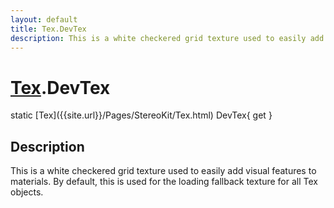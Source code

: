 ```yaml
---
layout: default
title: Tex.DevTex
description: This is a white checkered grid texture used to easily add visual features to materials. By default, this is used for the loading fallback texture for all Tex objects.
---
```

# [Tex]({{site.url}}/Pages/StereoKit/Tex.html).DevTex

<div class='signature' markdown='1'>
static [Tex]({{site.url}}/Pages/StereoKit/Tex.html) DevTex{ get }
</div>

## Description
This is a white checkered grid texture used to easily add
visual features to materials. By default, this is used for the
loading fallback texture for all Tex objects.


